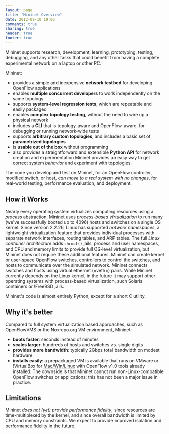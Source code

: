 ```yaml
---
layout: page
title: "Mininet Overview"
date: 2012-09-10 19:06
comments: true
sharing: true
header: true
footer: true
---
```

Mininet supports research, development, learning, prototyping, testing, debugging, and any other tasks that could benefit from having a complete experimental network on a laptop or other PC.

Mininet:
* provides a simple and inexpensive **network testbed** for developing OpenFlow applications
* enables **multiple concurrent developers** to work independently on the same topology
* supports **system-level regression tests**, which are repeatable and easily packaged
* enables **complex topology testing**, without the need to wire up a physical network
* includes a **CLI** that is topology-aware and OpenFlow-aware, for debugging or running network-wide tests
* supports **arbitrary custom topologies**, and includes a basic set of **parametrized topologies**
* is **usable out of the box** without programming
* also provides a straightforward and extensible **Python API** for network creation and experimentation
Mininet provides an easy way to get correct system _behavior_ and experiment with topologies.

The code you develop and test on Mininet, for an OpenFlow controller, modified switch, or host, _can move to a real system with no changes_, for real-world testing, performance evaluation, and deployment.


How it Works
-------------

Nearly every operating system virtualizes computing resources using a _process_ abstraction. Mininet uses _process-based virtualization_ to run many (we've successfully booted up to 4096) hosts and switches on a single OS kernel. Since version 2.2.26, Linux has supported _network namespaces_, a lightweight virtualization feature that provides individual processes with separate network interfaces, routing tables, and ARP tables. The full _Linux container architecture_ adds `chroot()` jails, process and user namespaces, and CPU  and memory limits to provide full OS-level virtualization, but Mininet does not require these additional features. Mininet can create kernel or user-space OpenFlow switches, controllers to control the switches, and hosts to communicate over the simulated network. Mininet connects switches and hosts using virtual ethernet (=veth=) pairs. While Mininet currently depends on the Linux kernel, in the future it may support other operating systems with process-based virtualization, such Solaris containers or !FreeBSD jails.

Mininet's code is almost entirely Python, except for a short C utility.


Why it's better
----------------

Compared to full system virtualization based approaches, such as OpenFlowVMS or the Noxrepo.org VM environment, Mininet:
* **boots faster**: seconds instead of minutes
* **scales larger**: hundreds of hosts and switches vs. single digits
* **provides more bandwidth**: typically 2Gbps total bandwidth on modest hardware
* **installs easily**: a prepackaged VM is available that runs on VMware or !VirtualBox for [Mac/Win/Linux](Mac/Win/Linux) with OpenFlow v1.0 tools already installed.
The downside is that Mininet cannot run non-Linux-compatible OpenFlow switches or applications; this has not been a major issue in practice.


Limitations
------------

Mininet _does not (yet) provide performance fidelity_, since resources are time-multiplexed by the kernel, and since overall bandwidth is limited by CPU and memory constraints. We expect to provide improved isolation and performance fidelity in the future.
